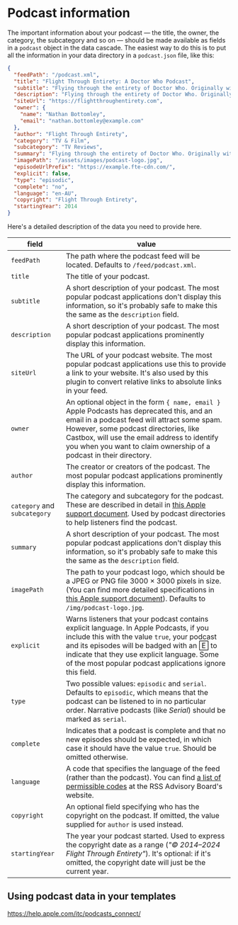 # Podcast information

The important information about your podcast — the title, the owner, the category, the subcategory and so on — should be made available as fields in a `podcast` object in the data cascade. The easiest way to do this is to put all the information in your data directory in a `podcast.json` file, like this:

```json
{
  "feedPath": "/podcast.xml",
  "title": "Flight Through Entirety: A Doctor Who Podcast",
  "subtitle": "Flying through the entirety of Doctor Who. Originally with cake, but now with guests.", 
  "description": "Flying through the entirety of Doctor Who. Originally with cake, but now with guests.",
  "siteUrl": "https://flightthroughentirety.com",
  "owner": {
    "name": "Nathan Bottomley",
    "email": "nathan.bottomley@example.com"
  },
  "author": "Flight Through Entirety",
  "category": "TV & Film",
  "subcategory": "TV Reviews",
  "summary": "Flying through the entirety of Doctor Who. Originally with cake,but now with guests.",
  "imagePath": "/assets/images/podcast-logo.jpg",
  "episodeUrlPrefix": "https://example.fte-cdn.com/",
  "explicit": false,
  "type": "episodic",
  "complete": "no",
  "language": "en-AU",
  "copyright": "Flight Through Entirety",
  "startingYear": 2014
}
```

Here's a detailed description of the data you need to provide here.

| field | value |
| ----- | ----- |
| `feedPath` | The path where the podcast feed will be located. Defaults to `/feed/podcast.xml`. |
| `title` | The title of your podcast. |
| `subtitle` | A short description of your podcast. The most popular podcast applications don't display this information, so it's probably safe to make this the same as the `description` field. |
| `description` | A short description of your podcast. The most popular podcast applications prominently display this information. |
| `siteUrl` | The URL of your podcast website. The most popular podcast applications use this to provide a link to your website. It's also used by this plugin to convert relative links to absolute links in your feed. |
| `owner` | An optional object in the form `{ name, email }` Apple Podcasts has deprecated this, and an email in a podcast feed will attract some spam. However, some podcast directories, like Castbox, will use the email address to identify you when you want to claim ownership of a podcast in their directory. |
| `author` | The creator or creators of the podcast. The most popular podcast applications prominently display this information. |
| `category` and `subcategory` | The category and subcategory for the podcast. These are described in detail in [this Apple support document](https://podcasters.apple.com/support/1691-apple-podcasts-categories). Used by podcast directories to help listeners find the podcast. |
| `summary` | A short description of your podcast. The most popular podcast applications don't display this information, so it's probably safe to make this the same as the `description` field. |
| `imagePath` | The path to your podcast logo, which should be a JPEG or PNG file 3000 × 3000 pixels in size. (You can find more detailed specifications in [this Apple support document](https://podcasters.apple.com/support/896-artwork-requirements#shows)). Defaults to `/img/podcast-logo.jpg`. |
| `explicit` | Warns listeners that your podcast contains explicit language. In Apple Podcasts, if you include this with the value `true`, your podcast and its episodes will be badged with an 🄴 to indicate that they use explicit language. Some of the most popular podcast applications ignore this field. |
| `type` | Two possible values: `episodic` and `serial`. Defaults to `episodic`, which means that the podcast can be listened to in no particular order. Narrative podcasts (like _Serial_) should be marked as `serial`. |
| `complete` | Indicates that a podcast is complete and that no new episodes should be expected, in which case it should have the value `true`. Should be omitted otherwise. |
| `language` | A code that specifies the language of the feed (rather than the podcast). You can find [a list of permissible codes][lang] at the RSS Advisory Board's website. |
| `copyright` | An optional field specifying who has the copyright on the podcast. If omitted, the value supplied for `author` is used instead. |
| `startingYear` | The year your podcast started. Used to express the copyright date as a range (_"© 2014–2024 Flight Through Entirety"_). It's optional: if it's omitted, the copyright date will just be the current year. |

[lang]: https://www.rssboard.org/rss-language-codes

## Using podcast data in your templates

<https://help.apple.com/itc/podcasts_connect/>
